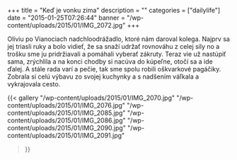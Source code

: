 +++
title = "Keď je vonku zima"
description = ""
categories = ["dailylife"]
date = "2015-01-25T07:26:44"
banner = "/wp-content/uploads/2015/01/IMG_2072.jpg"
+++

Oliviu po Vianociach nadchloodrážadlo, ktoré nám daroval kolega. Najprv sa jej triasli ruky a bolo vidieť, že sa snaží udržať rovnováhu z celej sily
no a trošku sme ju pridržiavali a pomáhali vyberať zákruty. Teraz vie už nastúpiť sama, zrýchlila a
na konci chodby si nacúva do kúpeľne, otočí sa a ide ďalej.
A stále rada varí a pečie, tak sme spolu robili oškvarkové pagáčiky. Zobrala si celú výbavu zo
svojej kuchynky a s nadšením váľkala a vykrajovala cesto.

{{< gallery
    "/wp-content/uploads/2015/01/IMG_2070.jpg"
    "/wp-content/uploads/2015/01/IMG_2076.jpg"
    "/wp-content/uploads/2015/01/IMG_2085.jpg"
    "/wp-content/uploads/2015/01/IMG_2086.jpg"
    "/wp-content/uploads/2015/01/IMG_2090.jpg"
    "/wp-content/uploads/2015/01/IMG_2091.jpg"
>}}
